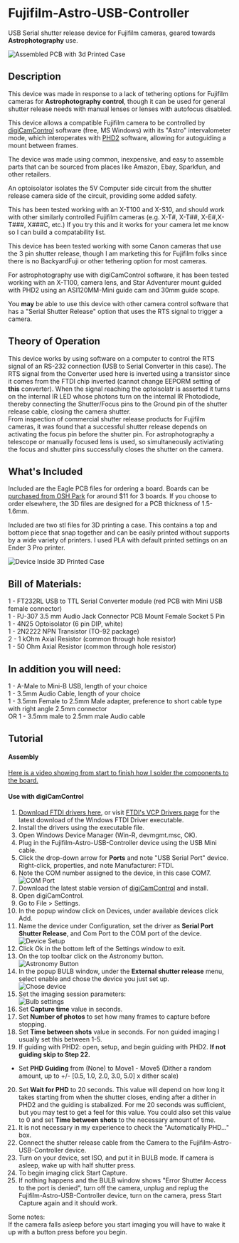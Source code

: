 # Fujifilm-Astro-USB-Controller

USB Serial shutter release device for Fujifilm cameras, geared towards **Astrophotography** use.

![Assembled PCB with 3d Printed Case](https://github.com/jconenna/Fujifilm-Astro-USB-Controller/blob/main/images/Image_1.jpg?raw=true)


## Description
This device was made in response to a lack of tethering options for Fujifilm cameras for **Astrophotography control**, though it can be used for general shutter release needs with manual lenses or lenses with autofocus disabled.</br>

This device allows a compatible Fujifilm camera to be controlled by [digiCamControl](http://digicamcontrol.com/) software (free, MS Windows) with its "Astro" intervalometer mode, which interoperates with [PHD2](https://openphdguiding.org/) software, allowing for autoguiding a mount between frames.</br>

The device was made using common, inexpensive, and easy to assemble parts that can be sourced from places like Amazon, Ebay, Sparkfun, and other retailers.</br>

An optoisolator isolates the 5V Computer side circuit from the shutter release camera side of the circuit, providing some added safety.</br>

This has been tested working with an X-T100 and X-S10, and should work with other similarly controlled Fujifilm cameras (e.g. X-T#, X-T##, X-E#,X-T###, X###C, etc.) If you try this and it works for your camera let me know so I can build a compatability list.</br>

This device has been tested working with some Canon cameras that use the 3 pin shutter release, though I am marketing this for Fujifilm folks since there is no BackyardFuji or other tethering option for most cameras.</br>

For astrophotography use with digiCamControl software, it has been tested working with an X-T100, camera lens, and Star Adventurer mount guided with PHD2 using an ASI120MM-Mini guide cam and 30mm guide scope.</br>

You **may** be able to use this device with other camera control software that has a "Serial Shutter Release" option that uses the RTS signal to trigger a camera. </br>

## Theory of Operation
This device works by using software on a computer to control the RTS signal of an RS-232 connection (USB to Serial Converter in this case). The RTS signal from the Converter used here is inverted using a transistor since it comes from the FTDI chip inverted (cannot change EEPORM setting of **this** converter). When the signal reaching the optoisolatr is asserted it turns on the internal IR LED whose photons turn on the internal IR Photodiode, thereby connecting the Shutter/Focus pins to the Ground pin of the shutter release cable, closing the camera shutter.</br>
From inspection of commercial shutter release products for Fujifilm cameras, it was found that a successful shutter release depends on activating the focus pin before the shutter pin. For astrophotography a telescope or manually focused lens is used, so simultaneously activiating the focus and shutter pins successfully closes the shutter on the camera.</br> 






## What's Included
Included are the Eagle PCB files for ordering a board. Boards can be [purchased from OSH Park](https://oshpark.com/shared_projects/9drAsv7N) for around $11 for 3 boards. If you choose to order elsewhere, the 3D files are designed for a PCB thickness of 1.5-1.6mm.

Included are two stl files for 3D printing a case. This contains a top and bottom piece that snap together and can be easily printed without supports by a wide variety of printers. I used PLA with default printed settings on an Ender 3 Pro printer. 

![Device Inside 3D Printed Case](https://github.com/jconenna/Fujifilm-Astro-USB-Controller/blob/main/images/Image_2.jpg?raw=true)

## Bill of Materials:
1 - FT232RL USB to TTL Serial Converter module (red PCB with Mini USB female connector)<br/>
1 - PJ-307 3.5 mm Audio Jack Connector PCB Mount Female Socket 5 Pin<br/>
1 - 4N25 Optoisolator (6 pin DIP, white)<br/>
1 - 2N2222 NPN Transistor (TO-92 package)<br/>
2 - 1 kOhm Axial Resistor (common through hole resistor)<br/>
1 - 50 Ohm Axial Resistor (common through hole resistor)<br/>

## In addition you will need:
1 - A-Male to Mini-B USB, length of your choice<br/>
1 - 3.5mm Audio Cable, length of your choice<br/>
1 - 3.5mm Female to 2.5mm Male adapter, preference to short cable type with right angle 2.5mm connector<br/>
OR 1 - 3.5mm male to 2.5mm male Audio cable<br/>

## Tutorial

#### Assembly

[Here is a video showing from start to finish how I solder the components to the board.](https://youtu.be/rFp3plmKMuA)

#### Use with digiCamControl

1. [Download FTDI drivers here](https://cdn.sparkfun.com/assets/learn_tutorials/7/4/CDM21228_Setup.exe), or visit [FTDI's VCP Drivers page](https://ftdichip.com/drivers/) for the latest download of the Windows FTDI Driver executable.
2. Install the drivers using the executable file.
3. Open Windows Device Manager (Win-R, devmgmt.msc, OK).
4. Plug in the Fujifilm-Astro-USB-Controller device using the USB Mini cable.
5. Click the drop-down arrow for **Ports** and note "USB Serial Port" device. Right-click, properties, and note Manufacturer: FTDI. 
6. Note the COM number assigned to the device, in this case COM7.</br>
![COM Port](https://github.com/jconenna/Fujifilm-Astro-USB-Controller/blob/main/images/capture_1.JPG?raw=true)
7. Download the latest stable version of [digiCamControl](http://digicamcontrol.com/download) and install.
8. Open digiCamControl.
9. Go to File > Settings.
10. In the popup window click on Devices, under available devices click Add.
11. Name the device under Configuration, set the driver as **Serial Port Shutter Release**, and Com Port to the COM port of the device.</br>
![Device Setup](https://github.com/jconenna/Fujifilm-Astro-USB-Controller/blob/main/images/capture_2.JPG?raw=true)
12. Click Ok in the bottom left of the Settings window to exit.
13. On the top toolbar click on the Astronomy button.</br>
![Astronomy Button](https://github.com/jconenna/Fujifilm-Astro-USB-Controller/blob/main/images/capture_3.JPG?raw=true)
14. In the popup BULB window, under the **External shutter release** menu, select enable and chose the device you just set up.</br>
![Chose device](https://github.com/jconenna/Fujifilm-Astro-USB-Controller/blob/main/images/capture_4.JPG?raw=true)
15. Set the imaging session parameters:</br>
![Bulb settings](https://github.com/jconenna/Fujifilm-Astro-USB-Controller/blob/main/images/capture_5.JPG?raw=true)
16. Set **Capture time** value in seconds.
17. Set **Number of photos** to set how many frames to capture before stopping.
18. Set **Time between shots** value in seconds. For non guided imaging I usually set this between 1-5.
19. If guiding with PHD2: open, setup, and begin guiding with PHD2. **If not guiding skip to Step 22.**
- Set **PHD Guiding** from (None) to Move1 - Move5 (Dither a random amount, up to +/- [0.5, 1.0, 2.0, 3.0, 5.0] x dither scale)
20. Set **Wait for PHD** to 20 seconds. This value will depend on how long it takes starting from when the shutter closes, ending after a dither in PHD2 and the guiding is stabalized. For me 20 seconds was sufficient, but you may test to get a feel for this value. You could also set this value to 0 and set **Time between shots** to the necessary amount of time.</br>
21. It is not necessary in my experience to check the "Automatically PHD..." box.
22. Connect the shutter release cable from the Camera to the Fujifilm-Astro-USB-Controller device.
23. Turn on your device, set ISO, and put it in BULB mode. If camera is asleep, wake up with half shutter press.
24. To begin imaging click Start Capture.
25. If nothing happens and the BULB window shows "Error Shutter Access to the port is denied", turn off the camera, unplug and replug the Fujifilm-Astro-USB-Controller device, turn on the camera, press Start Capture again and it should work.

Some notes:</br>
If the camera falls asleep before you start imaging you will have to wake it up with a button press before you begin.

